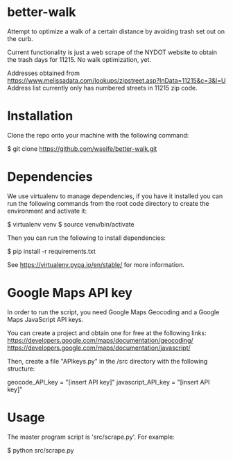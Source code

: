# better-walk
Attempt to optimize a walk of a certain distance by avoiding trash set out on the curb.

Current functionality is just a web scrape of the NYDOT website to obtain the trash days for 11215.
No walk optimization, yet.

Addresses obtained from https://www.melissadata.com/lookups/zipstreet.asp?InData=11215&c=3&l=U   
Address list currently only has numbered streets in 11215 zip code.


# Installation

Clone the repo onto your machine with the following command:

$ git clone https://github.com/wseife/better-walk.git


# Dependencies

We use virtualenv to manage dependencies, if you have it installed you can run
the following commands from the root code directory to create the environment and
activate it:

$ virtualenv venv
$ source venv/bin/activate

Then you can run the following to install dependencies:

$ pip install -r requirements.txt

See https://virtualenv.pypa.io/en/stable/ for more information.


# Google Maps API key

In order to run the script, you need Google Maps Geocoding and a Google Maps JavaScript API keys.

You can create a project and obtain one for free at the following links:
https://developers.google.com/maps/documentation/geocoding/
https://developers.google.com/maps/documentation/javascript/

Then, create a file "APIkeys.py" in the /src directory with the following structure:

geocode_API_key = "[insert API key]"
javascript_API_key = "[insert API key]"


# Usage

The master program script is 'src/scrape.py'. For example:

$ python src/scrape.py
